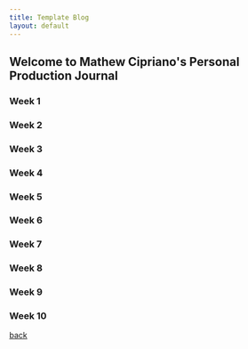 ```yaml
---
title: Template Blog
layout: default
---
```


## Welcome to Mathew Cipriano's Personal Production Journal

### Week 1

### Week 2

### Week 3

### Week 4

### Week 5

### Week 6

### Week 7

### Week 8

### Week 9

### Week 10

[back](Blogs.html)